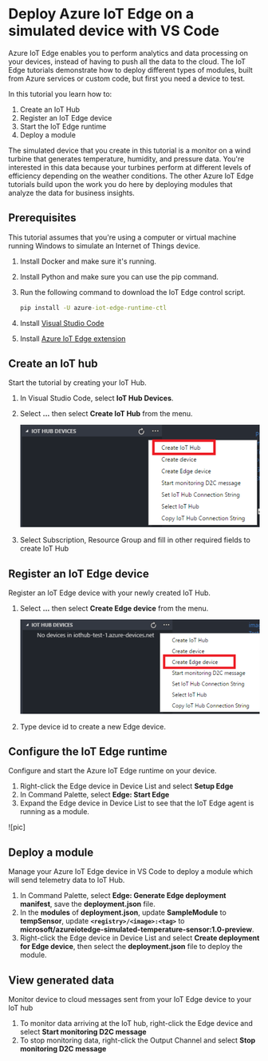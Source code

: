 # Deploy Azure IoT Edge on a simulated device with VS Code

Azure IoT Edge enables you to perform analytics and data processing on your devices, instead of having to push all the data to the cloud. The IoT Edge tutorials demonstrate how to deploy different types of modules, built from Azure services or custom code, but first you need a device to test. 

In this tutorial you learn how to:

1. Create an IoT Hub
2. Register an IoT Edge device
3. Start the IoT Edge runtime
4. Deploy a module

The simulated device that you create in this tutorial is a monitor on a wind turbine that generates temperature, humidity, and pressure data. You're interested in this data because your turbines perform at different levels of efficiency depending on the weather conditions. The other Azure IoT Edge tutorials build upon the work you do here by deploying modules that analyze the data for business insights. 

## Prerequisites

This tutorial assumes that you're using a computer or virtual machine running Windows to simulate an Internet of Things device. 

1. Install Docker and make sure it's running.
1. Install Python and make sure you can use the pip command.
1. Run the following command to download the IoT Edge control script.

   ```cmd
   pip install -U azure-iot-edge-runtime-ctl
   ```
1. Install [Visual Studio Code](https://code.visualstudio.com/)
1. Install [Azure IoT Edge extension](https://marketplace.visualstudio.com/items?itemName=vsciot-vscode.azure-iot-edge)

## Create an IoT hub

Start the tutorial by creating your IoT Hub.

1. In Visual Studio Code, select **IoT Hub Devices**. 
1. Select **...** then select **Create IoT Hub** from the menu.

   ![](./images/create-iot-hub.png)

1. Select Subscription, Resource Group and fill in other required fields to create IoT Hub 

## Register an IoT Edge device

Register an IoT Edge device with your newly created IoT Hub.

1. Select **...** then select **Create Edge device** from the menu.

   ![](./images/create-edge-device.png)

1. Type device id to create a new Edge device.

## Configure the IoT Edge runtime

Configure and start the Azure IoT Edge runtime on your device. 

1. Right-click the Edge device in Device List and select **Setup Edge**
1. In Command Palette, select **Edge: Start Edge**
1. Expand the Edge device in Device List to see that the IoT Edge agent is running as a module.

![pic]

## Deploy a module

Manage your Azure IoT Edge device in VS Code to deploy a module which will send telemetry data to IoT Hub.

1. In Command Palette, select **Edge: Generate Edge deployment manifest**, save the **deployment.json** file.
1. In the **modules** of **deployment.json**, update **SampleModule** to **tempSensor**, update **`<registry>/<image>:<tag>`** to **microsoft/azureiotedge-simulated-temperature-sensor:1.0-preview**.
1. Right-click the Edge device in Device List and select **Create deployment for Edge device**, then select the **deployment.json** file to deploy the module.

## View generated data

Monitor device to cloud messages sent from your IoT Edge device to your IoT hub

1. To monitor data arriving at the IoT hub, right-click the Edge device and select **Start monitoring D2C message**
1. To stop monitoring data, right-click the Output Channel and select **Stop monitoring D2C message**

